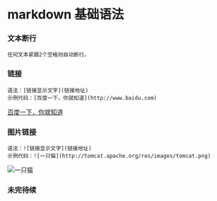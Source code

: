 # markdown 基础语法

### 文本断行  
	任何文本紧跟2个空格则自动断行。  
### 链接
	语法：[链接显示文字](链接地址)
	示例代码：[百度一下，你就知道](http://www.baidu.com)
[百度一下，你就知道](http://www.baidu.com)

### 图片链接
	语法：![链接显示文字](链接地址)
	示例代码：![一只猫](http://tomcat.apache.org/res/images/tomcat.png)
![一只猫](http://tomcat.apache.org/res/images/tomcat.png)

### 未完待续